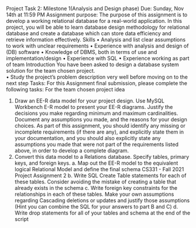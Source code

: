 Project Task 2: Milestone 1(Analysis and Design phase) 
Due: Sunday, Nov 14th at 11:59 PM 
Assignment purpose: 
The purpose of this assignment is to develop a working relational database for a real-world 
application. In this project, you will be able to learn database design methodology for relational 
database and create a database which can store data efficiency and retrieve information 
effectively. 
Skills 
• Analysis and list clear assumptions to work with unclear requirements
• Experience with analysis and design of (DB) software
• Knowledge of DBMS, both in terms of use and implementation/design
• Experience with SQL
• Experience working as part of team
Introduction 
You have been asked to design a database system solution for the team chosen project.  
• Study the project’s problem description very well before moving on to the next step
Tasks: 
For this Assignment final submission, please complete the following tasks:
For the team chosen project idea 
1. Draw an EE-R data model for your project design. Use MySQL Workbench E-R model
to present your EE-R diagrams. Justify the decisions you make regarding minimum and
maximum cardinalities. Document any assumptions you made, and the reasons for your
design choices. As part of this assignment, you should identify any missing or incomplete
requirements (if there are any), and explicitly state them in your documentation, and you
should also explicitly state any assumptions you made that were not part of the
requirements listed above, in order to develop a complete diagram.
2. Convert this data model to a Relations database. Specify tables, primary keys, and
foreign keys.
a. Map out the EE-R model to the equivalent logical Relational Model and define
the final schema
CS331 - Fall 2021  Project Assignment 2 
b. Write SQL Create Table statements for each of these tables. Consider avoiding
the mistake of creating a table that already exists in the schema
c. Write foreign key constraints for the relationships in each of these tables. Make
your own assumptions regarding Cascading deletions or updates and justify those
assumptions (Hint you can combine the SQL for your answers to part B and C)
d. Write drop statements for all of your tables and schema at the end of the script